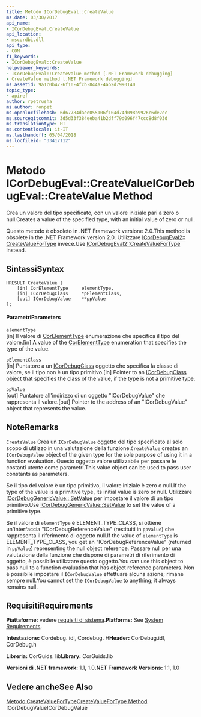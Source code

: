 ```yaml
---
title: Metodo ICorDebugEval::CreateValue
ms.date: 03/30/2017
api_name:
- ICorDebugEval.CreateValue
api_location:
- mscordbi.dll
api_type:
- COM
f1_keywords:
- ICorDebugEval::CreateValue
helpviewer_keywords:
- ICorDebugEval::CreateValue method [.NET Framework debugging]
- CreateValue method [.NET Framework debugging]
ms.assetid: 9a1c0b47-6f10-4fcb-844a-4ab2d7990140
topic_type:
- apiref
author: rpetrusha
ms.author: ronpet
ms.openlocfilehash: 6d67784daee055106f104d74d098b9926c6de2ec
ms.sourcegitcommit: 3d5d33f384eeba41b2dff79d096f47ccc8d8f03d
ms.translationtype: HT
ms.contentlocale: it-IT
ms.lasthandoff: 05/04/2018
ms.locfileid: "33417112"
---
```

# <a name="icordebugevalcreatevalue-method"></a><span data-ttu-id="57e78-102">Metodo ICorDebugEval::CreateValue</span><span class="sxs-lookup"><span data-stu-id="57e78-102">ICorDebugEval::CreateValue Method</span></span>
<span data-ttu-id="57e78-103">Crea un valore del tipo specificato, con un valore iniziale pari a zero o null.</span><span class="sxs-lookup"><span data-stu-id="57e78-103">Creates a value of the specified type, with an initial value of zero or null.</span></span>  
  
 <span data-ttu-id="57e78-104">Questo metodo è obsoleto in .NET Framework versione 2.0.</span><span class="sxs-lookup"><span data-stu-id="57e78-104">This method is obsolete in the .NET Framework version 2.0.</span></span> <span data-ttu-id="57e78-105">Utilizzare [ICorDebugEval2:: CreateValueForType](../../../../docs/framework/unmanaged-api/debugging/icordebugeval2-createvaluefortype-method.md) invece.</span><span class="sxs-lookup"><span data-stu-id="57e78-105">Use [ICorDebugEval2::CreateValueForType](../../../../docs/framework/unmanaged-api/debugging/icordebugeval2-createvaluefortype-method.md) instead.</span></span>  
  
## <a name="syntax"></a><span data-ttu-id="57e78-106">Sintassi</span><span class="sxs-lookup"><span data-stu-id="57e78-106">Syntax</span></span>  
  
```  
HRESULT CreateValue (  
    [in] CorElementType     elementType,  
    [in] ICorDebugClass     *pElementClass,  
    [out] ICorDebugValue    **ppValue  
);  
```  
  
#### <a name="parameters"></a><span data-ttu-id="57e78-107">Parametri</span><span class="sxs-lookup"><span data-stu-id="57e78-107">Parameters</span></span>  
 `elementType`  
 <span data-ttu-id="57e78-108">[in] Il valore di [CorElementType](../../../../docs/framework/unmanaged-api/metadata/corelementtype-enumeration.md) enumerazione che specifica il tipo del valore.</span><span class="sxs-lookup"><span data-stu-id="57e78-108">[in] A value of the [CorElementType](../../../../docs/framework/unmanaged-api/metadata/corelementtype-enumeration.md) enumeration that specifies the type of the value.</span></span>  
  
 `pElementClass`  
 <span data-ttu-id="57e78-109">[in] Puntatore a un [ICorDebugClass](../../../../docs/framework/unmanaged-api/debugging/icordebugclass-interface.md) oggetto che specifica la classe di valore, se il tipo non è un tipo primitivo.</span><span class="sxs-lookup"><span data-stu-id="57e78-109">[in] Pointer to an [ICorDebugClass](../../../../docs/framework/unmanaged-api/debugging/icordebugclass-interface.md) object that specifies the class of the value, if the type is not a primitive type.</span></span>  
  
 `ppValue`  
 <span data-ttu-id="57e78-110">[out] Puntatore all'indirizzo di un oggetto "ICorDebugValue" che rappresenta il valore.</span><span class="sxs-lookup"><span data-stu-id="57e78-110">[out] Pointer to the address of an "ICorDebugValue" object that represents the value.</span></span>  
  
## <a name="remarks"></a><span data-ttu-id="57e78-111">Note</span><span class="sxs-lookup"><span data-stu-id="57e78-111">Remarks</span></span>  
 <span data-ttu-id="57e78-112">`CreateValue` Crea un `ICorDebugValue` oggetto del tipo specificato al solo scopo di utilizzo in una valutazione della funzione.</span><span class="sxs-lookup"><span data-stu-id="57e78-112">`CreateValue` creates an `ICorDebugValue` object of the given type for the sole purpose of using it in a function evaluation.</span></span> <span data-ttu-id="57e78-113">Questo oggetto valore utilizzabile per passare le costanti utente come parametri.</span><span class="sxs-lookup"><span data-stu-id="57e78-113">This value object can be used to pass user constants as parameters.</span></span>  
  
 <span data-ttu-id="57e78-114">Se il tipo del valore è un tipo primitivo, il valore iniziale è zero o null.</span><span class="sxs-lookup"><span data-stu-id="57e78-114">If the type of the value is a primitive type, its initial value is zero or null.</span></span> <span data-ttu-id="57e78-115">Utilizzare [ICorDebugGenericValue:: SetValue](../../../../docs/framework/unmanaged-api/debugging/icordebuggenericvalue-setvalue-method.md) per impostare il valore di un tipo primitivo.</span><span class="sxs-lookup"><span data-stu-id="57e78-115">Use [ICorDebugGenericValue::SetValue](../../../../docs/framework/unmanaged-api/debugging/icordebuggenericvalue-setvalue-method.md) to set the value of a primitive type.</span></span>  
  
 <span data-ttu-id="57e78-116">Se il valore di `elementType` è ELEMENT_TYPE_CLASS, si ottiene un'interfaccia "ICorDebugReferenceValue" (restituiti in `ppValue`) che rappresenta il riferimento di oggetto null.</span><span class="sxs-lookup"><span data-stu-id="57e78-116">If the value of `elementType` is ELEMENT_TYPE_CLASS, you get an "ICorDebugReferenceValue" (returned in `ppValue`) representing the null object reference.</span></span> <span data-ttu-id="57e78-117">Passare null per una valutazione della funzione che dispone di parametri di riferimento di oggetto, è possibile utilizzare questo oggetto.</span><span class="sxs-lookup"><span data-stu-id="57e78-117">You can use this object to pass null to a function evaluation that has object reference parameters.</span></span> <span data-ttu-id="57e78-118">Non è possibile impostare il `ICorDebugValue` effettuare alcuna azione; rimane sempre null.</span><span class="sxs-lookup"><span data-stu-id="57e78-118">You cannot set the `ICorDebugValue` to anything; it always remains null.</span></span>  
  
## <a name="requirements"></a><span data-ttu-id="57e78-119">Requisiti</span><span class="sxs-lookup"><span data-stu-id="57e78-119">Requirements</span></span>  
 <span data-ttu-id="57e78-120">**Piattaforme:** vedere [requisiti di sistema](../../../../docs/framework/get-started/system-requirements.md).</span><span class="sxs-lookup"><span data-stu-id="57e78-120">**Platforms:** See [System Requirements](../../../../docs/framework/get-started/system-requirements.md).</span></span>  
  
 <span data-ttu-id="57e78-121">**Intestazione:** Cordebug. idl, Cordebug. H</span><span class="sxs-lookup"><span data-stu-id="57e78-121">**Header:** CorDebug.idl, CorDebug.h</span></span>  
  
 <span data-ttu-id="57e78-122">**Libreria:** CorGuids. lib</span><span class="sxs-lookup"><span data-stu-id="57e78-122">**Library:** CorGuids.lib</span></span>  
  
 <span data-ttu-id="57e78-123">**Versioni di .NET framework:** 1.1, 1.0</span><span class="sxs-lookup"><span data-stu-id="57e78-123">**.NET Framework Versions:** 1.1, 1.0</span></span>  
  
## <a name="see-also"></a><span data-ttu-id="57e78-124">Vedere anche</span><span class="sxs-lookup"><span data-stu-id="57e78-124">See Also</span></span>  
    
 [<span data-ttu-id="57e78-125">Metodo CreateValueForType</span><span class="sxs-lookup"><span data-stu-id="57e78-125">CreateValueForType Method</span></span>](../../../../docs/framework/unmanaged-api/debugging/icordebugeval2-createvaluefortype-method.md)  
 <span data-ttu-id="57e78-126">ICorDebugValue</span><span class="sxs-lookup"><span data-stu-id="57e78-126">ICorDebugValue</span></span>
